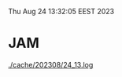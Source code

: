 Thu Aug 24 13:32:05 EEST 2023
# JAM
<a href='./cache/202308/24_13.log'>./cache/202308/24_13.log</a>
